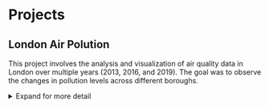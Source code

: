 # Projects

## London Air Polution

This project involves the analysis and visualization of air quality data in London over multiple years (2013, 2016, and 2019). The goal was to observe the changes in pollution levels across different boroughs.

<details>
  <summary>Expand for more detail</summary>
  <p>This project involves the analysis and visualization of air quality data in London over multiple years (2013, 2016, and 2019). The goal was to observe the changes in pollution levels across different boroughs, understand patterns, and provide actionable insights for policy-makers and the general public.</p>
  <p>Here you can provide a more detailed description of your project, including methodologies, technologies used, findings, and any other relevant information.</p>
</details>
